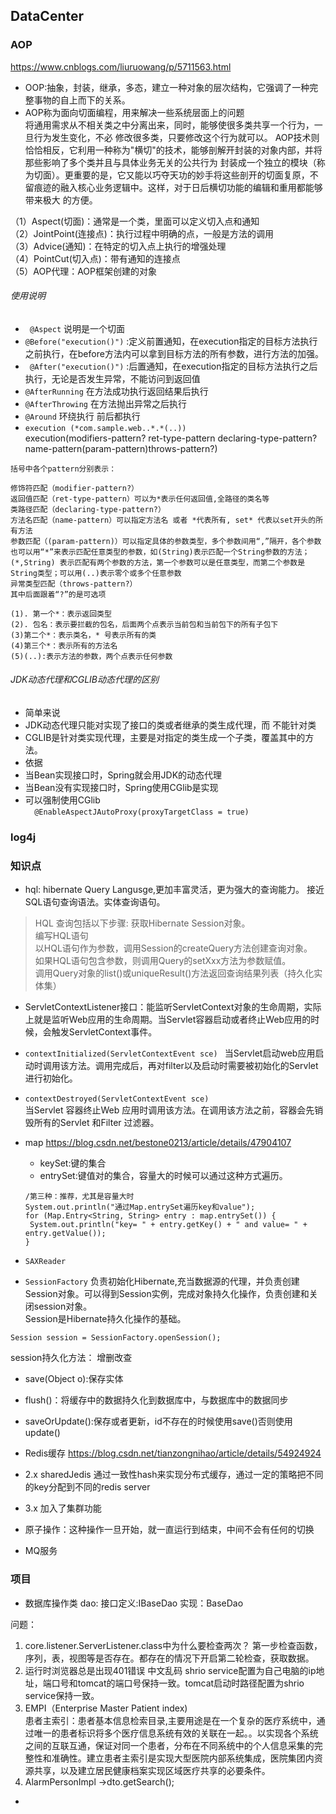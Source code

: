 ## DataCenter


### AOP

https://www.cnblogs.com/liuruowang/p/5711563.html
- OOP:抽象，封装，继承，多态，建立一种对象的层次结构，它强调了一种完整事物的自上而下的关系。  
- AOP称为面向切面编程，用来解决一些系统层面上的问题    
将通用需求从不相关类之中分离出来，同时，能够使很多类共享一个行为，一旦行为发生变化，不必
修改很多类，只要修改这个行为就可以。
AOP技术则恰恰相反，它利用一种称为"横切"的技术，能够剖解开封装的对象内部，并将那些影响了多个类并且与具体业务无关的公共行为 封装成一个独立的模块（称
为切面）。更重要的是，它又能以巧夺天功的妙手将这些剖开的切面复原，不留痕迹的融入核心业务逻辑中。这样，对于日后横切功能的编辑和重用都能够带来极大
的方便。

（1）Aspect(切面)：通常是一个类，里面可以定义切入点和通知           
（2）JointPoint(连接点)：执行过程中明确的点，一般是方法的调用  
（3）Advice(通知)：在特定的切入点上执行的增强处理  
（4）PointCut(切入点)：带有通知的连接点  
（5）AOP代理：AOP框架创建的对象  

  ###### 使用说明
 - ` @Aspect` 说明是一个切面  
 - `@Before("execution()")` :定义前置通知，在execution指定的目标方法执行之前执行，在before方法内可以拿到目标方法的所有参数，进行方法的加强。  
 - ` @After("execution()")` :后置通知，在execution指定的目标方法执行之后执行，无论是否发生异常，不能访问到返回值
 - `@AfterRunning` 在方法成功执行返回结果后执行
 - `@AfterThrowing` 在方法抛出异常之后执行
 - `@Around` 环绕执行 前后都执行
 - `execution (*com.sample.web..*.*(..))    `  
  execution(modifiers-pattern? ret-type-pattern declaring-type-pattern? name-pattern(param-pattern)throws-pattern?)

 ```
 括号中各个pattern分别表示：

 修饰符匹配（modifier-pattern?）
 返回值匹配（ret-type-pattern）可以为*表示任何返回值,全路径的类名等
 类路径匹配（declaring-type-pattern?）
 方法名匹配（name-pattern）可以指定方法名 或者 *代表所有, set* 代表以set开头的所有方法
 参数匹配（(param-pattern)）可以指定具体的参数类型，多个参数间用“,”隔开，各个参数也可以用“*”来表示匹配任意类型的参数，如(String)表示匹配一个String参数的方法；(*,String) 表示匹配有两个参数的方法，第一个参数可以是任意类型，而第二个参数是String类型；可以用(..)表示零个或多个任意参数
 异常类型匹配（throws-pattern?）
 其中后面跟着“?”的是可选项

 (1). 第一个*：表示返回类型  
 (2). 包名：表示要拦截的包名，后面两个点表示当前包和当前包下的所有子包下  
 (3)第二个*：表示类名，* 号表示所有的类  
 (4)第三个*：表示所有的方法名  
 (5)(..):表示方法的参数，两个点表示任何参数
```

###### JDK动态代理和CGLIB动态代理的区别
- 简单来说
 - JDK动态代理只能对实现了接口的类或者继承的类生成代理，而  不能针对类
 - CGLIB是针对类实现代理，主要是对指定的类生成一个子类，覆盖其中的方法。
- 依据  
 - 当Bean实现接口时，Spring就会用JDK的动态代理  
 - 当Bean没有实现接口时，Spring使用CGlib是实现  
 - 可以强制使用CGlib    
`  @EnableAspectJAutoProxy(proxyTargetClass = true)`



### log4j



### 知识点

- hql: hibernate Query Langusge,更加丰富灵活，更为强大的查询能力。
接近SQL语句查询语法。实体查询语句。

 > HQL 查询包括以下步骤:
获取Hibernate Session对象。  
编写HQL语句  
以HQL语句作为参数，调用Session的createQuery方法创建查询对象。  
如果HQL语句包含参数，则调用Query的setXxx方法为参数赋值。  
调用Query对象的list()或uniqueResult()方法返回查询结果列表（持久化实体集）

- ServletContextListener接口：能监听ServletContext对象的生命周期，实际上就是监听Web应用的生命周期。当Servlet容器启动或者终止Web应用的时候，会触发ServletContext事件。  
 - `contextInitialized(ServletContextEvent sce) `
   当Servlet启动web应用启动时调用该方法。调用完成后，再对filter以及启动时需要被初始化的Servlet进行初始化。
 - `contextDestroyed(ServletContextEvent sce)`  
   当Servlet 容器终止Web 应用时调用该方法。在调用该方法之前，容器会先销毁所有的Servlet 和Filter 过滤器。
- map
https://blog.csdn.net/bestone0213/article/details/47904107
  - keySet:键的集合
  - entrySet:键值对的集合，容量大的时候可以通过这种方式遍历。
  ```
  /第三种：推荐，尤其是容量大时
  System.out.println("通过Map.entrySet遍历key和value");
  for (Map.Entry<String, String> entry : map.entrySet()) {
   System.out.println("key= " + entry.getKey() + " and value= " + entry.getValue());
  }
  ```

- `SAXReader`

- `SessionFactory`
负责初始化Hibernate,充当数据源的代理，并负责创建Session对象。可以得到Session实例，完成对象持久化操作，负责创建和关闭session对象。  
Session是Hibernate持久化操作的基础。  
```
Session session = SessionFactory.openSession();
```
session持久化方法：
增删改查
 - save(Object o):保存实体
 - flush()：将缓存中的数据持久化到数据库中，与数据库中的数据同步   
 - saveOrUpdate():保存或者更新，id不存在的时候使用save()否则使用update()

- Redis缓存
https://blog.csdn.net/tianzongnihao/article/details/54924924
 - 2.x sharedJedis 通过一致性hash来实现分布式缓存，通过一定的策略把不同的key分配到不同的redis server
 - 3.x 加入了集群功能

- 原子操作：这种操作一旦开始，就一直运行到结束，中间不会有任何的切换

- MQ服务




### 项目
- 数据库操作类
dao:
接口定义:IBaseDao
实现：BaseDao


问题：
1. core.listener.ServerListener.class中为什么要检查两次？
第一步检查函数，序列，表，视图等是否存在。都存在的情况下开启第二轮检查，获取数据。
2. 运行时浏览器总是出现401错误 中文乱码
shrio service配置为自己电脑的ip地址，端口号和tomcat的端口号保持一致。tomcat启动时路径配置为shrio service保持一致。
3. EMPI（Enterprise Master Patient index)  
 患者主索引：患者基本信息检索目录,主要用途是在一个复杂的医疗系统中，通过唯一的患者标识将多个医疗信息系统有效的关联在一起。。以实现各个系统之间的互联互通，保证对同一个患者，分布在不同系统中的个人信息采集的完整性和准确性。建立患者主索引是实现大型医院内部系统集成，医院集团内资源共享，以及建立居民健康档案实现区域医疗共享的必要条件。
 4. AlarmPersonImpl ->dto.getSearch();







   -

